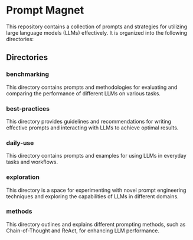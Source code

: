 # Prompt Magnet

This repository contains a collection of prompts and strategies for utilizing large language models (LLMs) effectively. It is organized into the following directories:

## Directories

### benchmarking
This directory contains prompts and methodologies for evaluating and comparing the performance of different LLMs on various tasks. 

### best-practices
This directory provides guidelines and recommendations for writing effective prompts and interacting with LLMs to achieve optimal results.

### daily-use
This directory contains prompts and examples for using LLMs in everyday tasks and workflows.

### exploration
This directory is a space for experimenting with novel prompt engineering techniques and exploring the capabilities of LLMs in different domains.

### methods
This directory outlines and explains different prompting methods, such as Chain-of-Thought and ReAct, for enhancing LLM performance.

